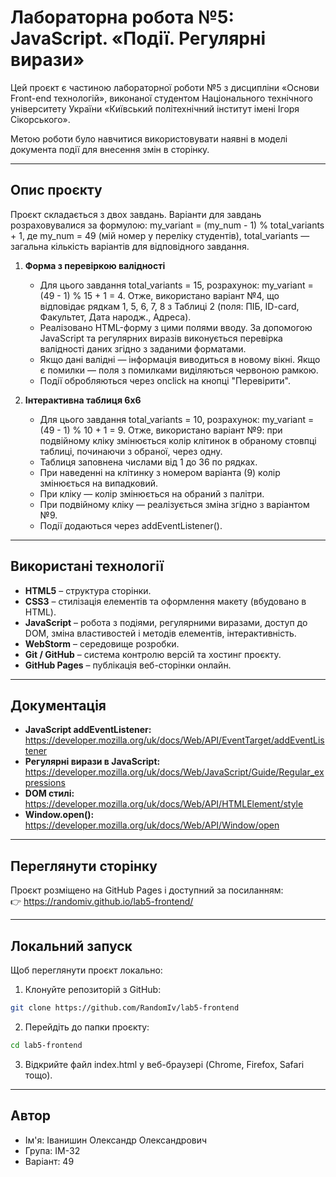 # Лабораторна робота №5: JavaScript. «Події. Регулярні вирази»

Цей проєкт є частиною лабораторної роботи №5 з дисципліни «Основи Front-end технологій», виконаної студентом Національного технічного університету України «Київський політехнічний інститут імені Ігоря Сікорського».

Метою роботи було навчитися використовувати наявні в моделі документа події для внесення змін в сторінку.

---

## Опис проєкту

Проєкт складається з двох завдань. Варіанти для завдань розраховувалися за формулою: my_variant = (my_num - 1) % total_variants + 1, де my_num = 49 (мій номер у переліку студентів), total_variants — загальна кількість варіантів для відповідного завдання.

1. **Форма з перевіркою валідності**

   * Для цього завдання total_variants = 15, розрахунок: my_variant = (49 - 1) % 15 + 1 = 4. Отже, використано варіант №4, що відповідає рядкам 1, 5, 6, 7, 8 з Таблиці 2 (поля: ПІБ, ID-card, Факультет, Дата народж., Адреса).
   * Реалізовано HTML-форму з цими полями вводу. За допомогою JavaScript та регулярних виразів виконується перевірка валідності даних згідно з заданими форматами.
   * Якщо дані валідні — інформація виводиться в новому вікні. Якщо є помилки — поля з помилками виділяються червоною рамкою.
   * Події обробляються через onclick на кнопці "Перевірити".

2. **Інтерактивна таблиця 6x6**

   * Для цього завдання total_variants = 10, розрахунок: my_variant = (49 - 1) % 10 + 1 = 9. Отже, використано варіант №9: при подвійному кліку змінюється колір клітинок в обраному стовпці таблиці, починаючи з обраної, через одну.
   * Таблиця заповнена числами від 1 до 36 по рядках.
   * При наведенні на клітинку з номером варіанта (9) колір змінюється на випадковий.
   * При кліку — колір змінюється на обраний з палітри.
   * При подвійному кліку — реалізується зміна згідно з варіантом №9.
   * Події додаються через addEventListener().

---

## Використані технології

* **HTML5** – структура сторінки.
* **CSS3** – стилізація елементів та оформлення макету (вбудовано в HTML).
* **JavaScript** – робота з подіями, регулярними виразами, доступ до DOM, зміна властивостей і методів елементів, інтерактивність.
* **WebStorm** – середовище розробки.
* **Git / GitHub** – система контролю версій та хостинг проєкту.
* **GitHub Pages** – публікація веб-сторінки онлайн.

---

## Документація

* **JavaScript addEventListener:** https://developer.mozilla.org/uk/docs/Web/API/EventTarget/addEventListener  
* **Регулярні вирази в JavaScript:** https://developer.mozilla.org/uk/docs/Web/JavaScript/Guide/Regular_expressions  
* **DOM стилі:** https://developer.mozilla.org/uk/docs/Web/API/HTMLElement/style  
* **Window.open():** https://developer.mozilla.org/uk/docs/Web/API/Window/open  

---

## Переглянути сторінку

Проєкт розміщено на GitHub Pages і доступний за посиланням:  
👉 https://randomiv.github.io/lab5-frontend/

---

## Локальний запуск

Щоб переглянути проєкт локально:

1. Клонуйте репозиторій з GitHub:

```bash
git clone https://github.com/RandomIv/lab5-frontend
```

2. Перейдіть до папки проєкту:

```bash
cd lab5-frontend
```

3. Відкрийте файл index.html у веб-браузері (Chrome, Firefox, Safari тощо).

---

## Автор

* Ім'я: Іванишин Олександр Олександрович
* Група: ІМ-32
* Варіант: 49
